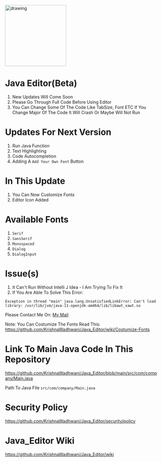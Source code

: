 <img src="https://user-images.githubusercontent.com/61587047/115952803-c694eb80-a505-11eb-8658-db89da25b864.png" alt="drawing" width="200"/>

# Java Editor(Beta)
1) New Updates Will Come Soon
2) Please Go Through Full Code Before Using Editor
3) You Can Change Some Of The Code Like TabSize, Font ETC If You Change Major Of The Code It Will Crash Or Maybe Will Not Run
# Updates For Next Version
1) Run Java Function
2) Text Highlighting
3) Code Autocompletion
4) Adding A ```Add Your Own Font``` Button
# In This Update
1) You Can Now Customize Fonts
2) Editor Icon Added
# Available Fonts
1) ```Serif```
2) ```SansSerif```
3) ```Monospaced```
4) ```Dialog```
5) ```DialogInput```
# Issue(s)
1) It Can't Run Without Intelli J Idea - I Am Trying To Fix It
2) If You Are Able To Solve This Error: 

```Exception in thread "main" java.lang.UnsatisfiedLinkError: Can't load library: /usr/lib/jvm/java-11-openjdk-amd64/lib/libawt_xawt.so```

Please Contact Me On: [My Mail](kwswhwmw@gmail.com)

Note: You Can Costumize The Fonts
Read This: https://github.com/KrishnaWadhwani/Java_Editor/wiki/Costumize-Fonts
# Link To Main Java Code In This Repository
https://github.com/KrishnaWadhwani/Java_Editor/blob/main/src/com/company/Main.java

Path To Java File ```src/com/company/Main.java```
# Security Policy

https://github.com/KrishnaWadhwani/Java_Editor/security/policy
# Java_Editor Wiki

https://github.com/KrishnaWadhwani/Java_Editor/wiki
